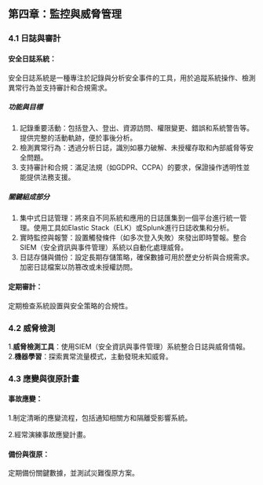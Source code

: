 ## 第四章：監控與威脅管理

### 4.1 日誌與審計

#### 安全日誌系統：
安全日誌系統是一種專注於記錄與分析安全事件的工具，用於追蹤系統操作、檢測異常行為並支持審計和合規需求。

##### 功能與目標
1. 記錄重要活動：包括登入、登出、資源訪問、權限變更、錯誤和系統警告等。提供完整的活動軌跡，便於事後分析。
2. 檢測異常行為：透過分析日誌，識別如暴力破解、未授權存取和內部威脅等安全問題。
3. 支持審計和合規：滿足法規（如GDPR、CCPA）的要求，保證操作透明性並能提供法務支援。

##### 關鍵組成部分
1. 集中式日誌管理：將來自不同系統和應用的日誌匯集到一個平台進行統一管理。使用工具如Elastic Stack（ELK）或Splunk進行日誌收集和分析。
2. 實時監控與報警：設置觸發條件（如多次登入失敗）來發出即時警報。整合SIEM（安全資訊與事件管理）系統以自動化處理威脅。
3. 日誌存儲與備份：設定長期存儲策略，確保數據可用於歷史分析與合規需求。加密日誌檔案以防篡改或未授權訪問。

#### 定期審計：
定期檢查系統設置與安全策略的合規性。

### 4.2 威脅檢測

1.**威脅檢測工具**：使用SIEM（安全資訊與事件管理）系統整合日誌與威脅情報。
2.**機器學習**：探索異常流量模式，主動發現未知威脅。

### 4.3 應變與復原計畫

#### 事故應變：
1.制定清晰的應變流程，包括通知相關方和隔離受影響系統。

2.經常演練事故應變計畫。

#### 備份與復原：
定期備份關鍵數據，並測試災難復原方案。